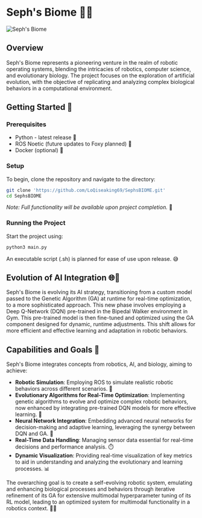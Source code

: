 # Seph's Biome 🌿🤖

![Seph's Biome](https://github.com/LoQiseaking69/SephsBIOME/blob/master/Docs/Misc/IMG_7130.png)

## Overview

Seph's Biome represents a pioneering venture in the realm of robotic operating systems, blending the intricacies of robotics, computer science, and evolutionary biology. The project focuses on the exploration of artificial evolution, with the objective of replicating and analyzing complex biological behaviors in a computational environment.

## Getting Started 🚀

### Prerequisites
- Python - latest release 🐍
- ROS Noetic (future updates to Foxy planned) 🤖
- Docker (optional) 🐳

### Setup
To begin, clone the repository and navigate to the directory:
```bash
git clone 'https://github.com/LoQiseaking69/SephsBIOME.git'
cd SephsBIOME
```

*Note: Full functionality will be available upon project completion.* 🌟
### Running the Project
Start the project using:
```bash
python3 main.py
```
An executable script (.sh) is planned for ease of use upon release. 😅

## Evolution of AI Integration 🌐🔧

Seph's Biome is evolving its AI strategy, transitioning from a custom model passed to the Genetic Algorithm (GA) at runtime for real-time optimization, to a more sophisticated approach. This new phase involves employing a Deep Q-Network (DQN) pre-trained in the Bipedal Walker environment in Gym. This pre-trained model is then fine-tuned and optimized using the GA component designed for dynamic, runtime adjustments. This shift allows for more efficient and effective learning and adaptation in robotic behaviors.

## Capabilities and Goals 🎯

Seph's Biome integrates concepts from robotics, AI, and biology, aiming to achieve:
- **Robotic Simulation**: Employing ROS to simulate realistic robotic behaviors across different scenarios. 🤖
- **Evolutionary Algorithms for Real-Time Optimization**: Implementing genetic algorithms to evolve and optimize complex robotic behaviors, now enhanced by integrating pre-trained DQN models for more effective learning. 🧬
- **Neural Network Integration**: Embedding advanced neural networks for decision-making and adaptive learning, leveraging the synergy between DQN and GA. 🧠
- **Real-Time Data Handling**: Managing sensor data essential for real-time decisions and performance analysis. ⏱️
- **Dynamic Visualization**: Providing real-time visualization of key metrics to aid in understanding and analyzing the evolutionary and learning processes. 📊

The overarching goal is to create a self-evolving robotic system, emulating and enhancing biological processes and behaviors through iterative refinement of its GA for extensive multimodal hyperparameter tuning of its RL model, leading to an optimized system for multimodal functionality in a robotics context. 🌱🤖
